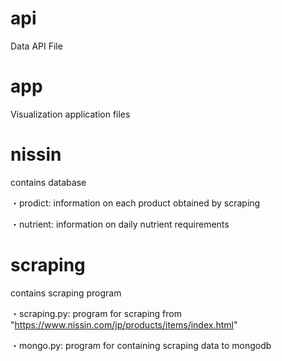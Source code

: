 # api
Data API File

# app
Visualization application files

# nissin
contains database

・prodict: information on each product obtained by scraping

・nutrient: information on daily nutrient requirements

# scraping
contains scraping program

・scraping.py: program for scraping from "https://www.nissin.com/jp/products/items/index.html"

・mongo.py: program for containing scraping data to mongodb
